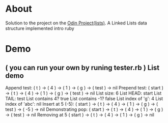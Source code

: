 # About
Solution to the project on the [Odin Project(lists)](http://www.theodinproject.com/ruby-programming/linked-lists).
A Linked Lists data structure implemented intro ruby
# Demo
( you can run your own by runing tester.rb )
List demo
---------
Append test: ( t ) -> ( 4 ) -> ( 1 ) -> ( g ) -> ( test ) -> nil
Prepend test: ( start ) -> ( t ) -> ( 4 ) -> ( 1 ) -> ( g ) -> ( test ) -> nil
List size: 6
List HEAD: start
List TAIL: test
List contains 4? true
List contains -1? false
List index of 'g': 4
List index of 'abc': nil
Insert at 5 (-5): 
( start ) -> ( t ) -> ( 4 ) -> ( 1 ) -> ( g ) -> ( test ) -> ( -5 ) -> nil
Demonstrating pop: 
( start ) -> ( t ) -> ( 4 ) -> ( 1 ) -> ( g ) -> ( test ) -> nil
Removing at 5
( start ) -> ( t ) -> ( 4 ) -> ( 1 ) -> ( g ) -> nil

